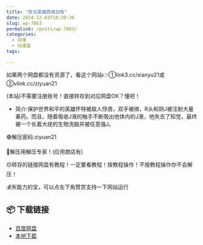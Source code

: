 ```yaml
---
title: "败北英雄西城白兔"
date: 2024-12-03T18:20:36
slug: wp-7863
permalink: /posts/wp-7863/
categories:
  - 动漫
  - 动漫盖
tags:

---
```


如果两个网盘都没有资源了，看这个网站👉①link3.cc/xianyu21或②vlink.cc/ziyuan21

(本站)不需要注册账号！直接转存到对应网盘OK？懂吧！

*   简介:保护世界和平的英雄怀特被敌人俘虏，双手被绑，R头和阴J被注射大量春药。而且，随着吸收J液的触手不断吸出他体内的J液，他失去了知觉，最终被一个长着大疣的生物洗脑并被任意强J。

🟢解压密码:ziyuan21

🔵解压用解压专家！(应用商店有)

🟡转存的链接网盘有教程！一定要看教程！按教程操作！不按教程操作你不会解压！

💰🈶能力的宝，可以点左下角赞赏支持一下网站运行

## 📦 下载链接
- [百度网盘](https://blziyuan21.com/pay-download/7863?key=4dd06d401b&down_id=0)
- [本地下载](https://blziyuan21.com/pay-download/7863?key=4dd06d401b&down_id=1)

